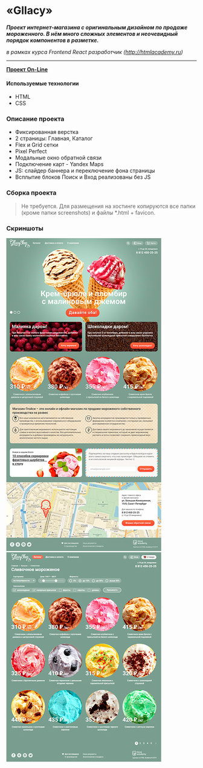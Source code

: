 # «Gllacy»
***Проект интернет-магазина с оригинальным дизайном по продаже мороженного. В нём много сложных элементов и неочевидный порядок компонентов в разметке.***

_в рамках курса Frontend React разработчик (http://htmlacademy.ru)_
- - -

__[Проект On-Line](https://gllacy.dendev.ru)__  

#### Используемые технологии
*   HTML
*   CSS

### Описание проекта

*   Фиксированная верстка
*   2 страницы: Главная, Каталог
*   Flex и Grid сетки
*   Pixel Perfect
*   Модальные окно обратной связи
*   Подключение карт - Yandex Maps
*   JS: слайдер баннера и переключение фона страницы
*   Всплытие блоков Поиск и Вход реализованы без JS

### Сборка проекта
>Не требуется. Для размещения на хостинге копируются все папки (кроме папки screenshots) и файлы *.html + favicon.

### Скриншоты  
![Скриншот Главная](/screenshots/index.jpg)
![Скриншот Главная](/screenshots/catalog.jpg)

